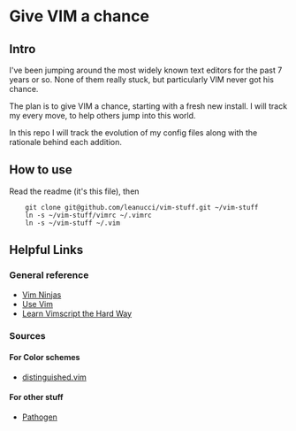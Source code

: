 # Give VIM a chance

## Intro

I've been jumping around the most widely known text editors for the past 7 years or so. None of them really stuck, but particularly VIM never got his chance.

The plan is to give VIM a chance, starting with a fresh new install. I will track my every move, to help others jump into this world.

In this repo I will track the evolution of my config files along with the rationale behind each addition.

## How to use

Read the readme (it's this file), then

		git clone git@github.com/leanucci/vim-stuff.git ~/vim-stuff
		ln -s ~/vim-stuff/vimrc ~/.vimrc
		ln -s ~/vim-stuff ~/.vim

## Helpful Links

### General reference

* [Vim Ninjas](http://www.vimninjas.com/)
* [Use Vim](http://usevim.com/)
* [Learn Vimscript the Hard Way](http://learnvimscriptthehardway.stevelosh.com/)

### Sources

#### For Color schemes

* [distinguished.vim](https://github.com/Lokaltog/vim-distinguished)

#### For other stuff

* [Pathogen](https://github.com/tpope/vim-pathogen)